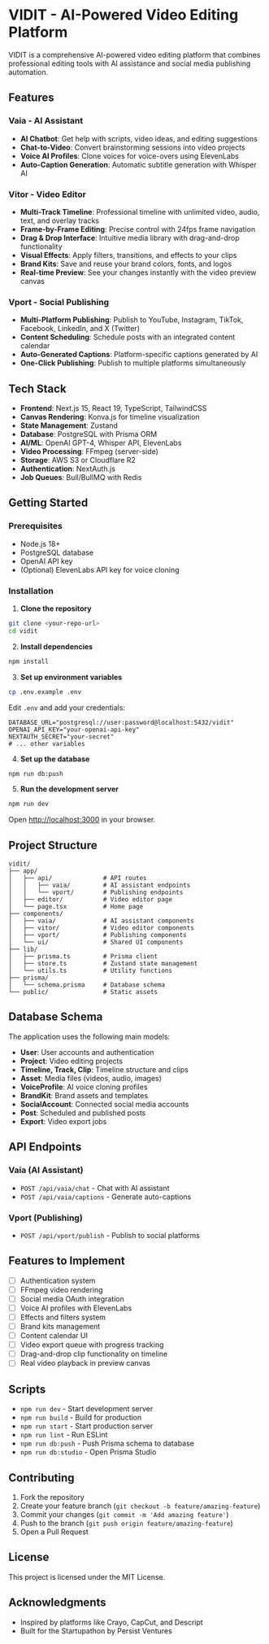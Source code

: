 # VIDIT - AI-Powered Video Editing Platform

VIDIT is a comprehensive AI-powered video editing platform that combines professional editing tools with AI assistance and social media publishing automation.

## Features

### Vaia - AI Assistant
- **AI Chatbot**: Get help with scripts, video ideas, and editing suggestions
- **Chat-to-Video**: Convert brainstorming sessions into video projects
- **Voice AI Profiles**: Clone voices for voice-overs using ElevenLabs
- **Auto-Caption Generation**: Automatic subtitle generation with Whisper AI

### Vitor - Video Editor
- **Multi-Track Timeline**: Professional timeline with unlimited video, audio, text, and overlay tracks
- **Frame-by-Frame Editing**: Precise control with 24fps frame navigation
- **Drag & Drop Interface**: Intuitive media library with drag-and-drop functionality
- **Visual Effects**: Apply filters, transitions, and effects to your clips
- **Brand Kits**: Save and reuse your brand colors, fonts, and logos
- **Real-time Preview**: See your changes instantly with the video preview canvas

### Vport - Social Publishing
- **Multi-Platform Publishing**: Publish to YouTube, Instagram, TikTok, Facebook, LinkedIn, and X (Twitter)
- **Content Scheduling**: Schedule posts with an integrated content calendar
- **Auto-Generated Captions**: Platform-specific captions generated by AI
- **One-Click Publishing**: Publish to multiple platforms simultaneously

## Tech Stack

- **Frontend**: Next.js 15, React 19, TypeScript, TailwindCSS
- **Canvas Rendering**: Konva.js for timeline visualization
- **State Management**: Zustand
- **Database**: PostgreSQL with Prisma ORM
- **AI/ML**: OpenAI GPT-4, Whisper API, ElevenLabs
- **Video Processing**: FFmpeg (server-side)
- **Storage**: AWS S3 or Cloudflare R2
- **Authentication**: NextAuth.js
- **Job Queues**: Bull/BullMQ with Redis

## Getting Started

### Prerequisites

- Node.js 18+
- PostgreSQL database
- OpenAI API key
- (Optional) ElevenLabs API key for voice cloning

### Installation

1. **Clone the repository**
```bash
git clone <your-repo-url>
cd vidit
```

2. **Install dependencies**
```bash
npm install
```

3. **Set up environment variables**
```bash
cp .env.example .env
```

Edit `.env` and add your credentials:
```env
DATABASE_URL="postgresql://user:password@localhost:5432/vidit"
OPENAI_API_KEY="your-openai-api-key"
NEXTAUTH_SECRET="your-secret"
# ... other variables
```

4. **Set up the database**
```bash
npm run db:push
```

5. **Run the development server**
```bash
npm run dev
```

Open [http://localhost:3000](http://localhost:3000) in your browser.

## Project Structure

```
vidit/
├── app/
│   ├── api/              # API routes
│   │   ├── vaia/         # AI assistant endpoints
│   │   └── vport/        # Publishing endpoints
│   ├── editor/           # Video editor page
│   └── page.tsx          # Home page
├── components/
│   ├── vaia/             # AI assistant components
│   ├── vitor/            # Video editor components
│   ├── vport/            # Publishing components
│   └── ui/               # Shared UI components
├── lib/
│   ├── prisma.ts         # Prisma client
│   ├── store.ts          # Zustand state management
│   └── utils.ts          # Utility functions
├── prisma/
│   └── schema.prisma     # Database schema
└── public/               # Static assets
```

## Database Schema

The application uses the following main models:
- **User**: User accounts and authentication
- **Project**: Video editing projects
- **Timeline, Track, Clip**: Timeline structure and clips
- **Asset**: Media files (videos, audio, images)
- **VoiceProfile**: AI voice cloning profiles
- **BrandKit**: Brand assets and templates
- **SocialAccount**: Connected social media accounts
- **Post**: Scheduled and published posts
- **Export**: Video export jobs

## API Endpoints

### Vaia (AI Assistant)
- `POST /api/vaia/chat` - Chat with AI assistant
- `POST /api/vaia/captions` - Generate auto-captions

### Vport (Publishing)
- `POST /api/vport/publish` - Publish to social platforms

## Features to Implement

- [ ] Authentication system
- [ ] FFmpeg video rendering
- [ ] Social media OAuth integration
- [ ] Voice AI profiles with ElevenLabs
- [ ] Effects and filters system
- [ ] Brand kits management
- [ ] Content calendar UI
- [ ] Video export queue with progress tracking
- [ ] Drag-and-drop clip functionality on timeline
- [ ] Real video playback in preview canvas

## Scripts

- `npm run dev` - Start development server
- `npm run build` - Build for production
- `npm run start` - Start production server
- `npm run lint` - Run ESLint
- `npm run db:push` - Push Prisma schema to database
- `npm run db:studio` - Open Prisma Studio

## Contributing

1. Fork the repository
2. Create your feature branch (`git checkout -b feature/amazing-feature`)
3. Commit your changes (`git commit -m 'Add amazing feature'`)
4. Push to the branch (`git push origin feature/amazing-feature`)
5. Open a Pull Request

## License

This project is licensed under the MIT License.

## Acknowledgments

- Inspired by platforms like Crayo, CapCut, and Descript
- Built for the Startupathon by Persist Ventures
